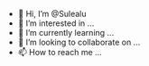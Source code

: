 - 👋 Hi, I’m @Sulealu
- 👀 I’m interested in ...
- 🌱 I’m currently learning ...
- 💞️ I’m looking to collaborate on ...
- 📫 How to reach me ...

<!---
Sulealu/Sulealu is a ✨ special ✨ repository because its `README.md` (this file) appears on your GitHub profile.
You can click the Preview link to take a look at your changes.
--->
